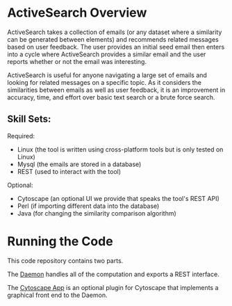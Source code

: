 # ActiveSearch Overview

ActiveSearch takes a collection of emails (or any dataset where a
similarity can be generated between elements) and recommends related
messages based on user feedback. The user provides an initial seed
email then enters into a cycle where ActiveSearch provides a similar
email and the user reports whether or not the email was interesting.

ActiveSearch is useful for anyone navigating a large set of emails and looking for related messages on a specific topic. As it considers the similarities between emails as well as user feedback, it is an improvement in accuracy, time, and effort over basic text search or a brute force search.

## Skill Sets:

Required:
 * Linux (the tool is written using cross-platform tools but is only tested on Linux)
 * Mysql (the emails are stored in a database)
 * REST (used to interact with the tool)
  
Optional:
 * Cytoscape (an optional UI we provide that speaks the tool's REST API)
 * Perl (if importing different data into the database)
 * Java (for changing the similarity comparison algorithm)

# Running the Code
This code repository contains two parts.

The [Daemon](https://github.com/AutonlabCMU/ActiveSearch/blob/master/Daemon/howtorun.md) handles all of the computation and exports a REST interface. 

The [Cytoscape App](https://github.com/AutonlabCMU/ActiveSearch/blob/master/CytoscapeApp/howtorun.md) is an optional plugin for Cytoscape that implements a graphical front end to the Daemon.
